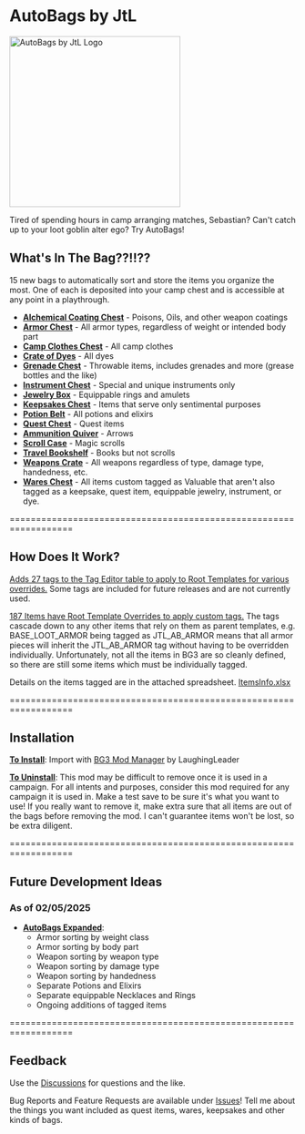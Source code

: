 # AutoBags by JtL
<img src="https://github.com/user-attachments/assets/2e752897-9d65-47cb-b052-24d750c6e944" alt="AutoBags by JtL Logo" width="300" height="300">

Tired of spending hours in camp arranging matches, Sebastian? Can't catch up to your loot goblin alter ego? Try AutoBags!

## What's In The Bag??!!??

15 new bags to automatically sort and store the items you organize the most. One of each is deposited into your camp chest and is accessible at any point in a playthrough.

- <ins>**Alchemical Coating Chest**</ins> - Poisons, Oils, and other weapon coatings
- <ins>**Armor Chest**</ins> - All armor types, regardless of weight or intended body part
- <ins>**Camp Clothes Chest**</ins> - All camp clothes
- <ins>**Crate of Dyes**</ins> - All dyes
- <ins>**Grenade Chest**</ins> - Throwable items, includes grenades and more (grease bottles and the like)
- <ins>**Instrument Chest**</ins> - Special and unique instruments only
- <ins>**Jewelry Box**</ins> - Equippable rings and amulets
- <ins>**Keepsakes Chest**</ins> - Items that serve only sentimental purposes
- <ins>**Potion Belt**</ins> - All potions and elixirs
- <ins>**Quest Chest**</ins> - Quest items 
- <ins>**Ammunition Quiver**</ins> - Arrows
- <ins>**Scroll Case**</ins> - Magic scrolls
- <ins>**Travel Bookshelf**</ins> - Books but not scrolls
- <ins>**Weapons Crate**</ins> - All weapons regardless of type, damage type, handedness, etc.
- <ins>**Wares Chest**</ins> - All items custom tagged as Valuable that aren't also tagged as a keepsake, quest item, equippable jewelry, instrument, or dye. 

==================================================================
## How Does It Work?

<ins>Adds 27 tags to the Tag Editor table to apply to Root Templates for various overrides.</ins> Some tags are included for future releases and are not currently used.

<ins>187 Items have Root Template Overrides to apply custom tags.</ins> The tags cascade down to any other items that rely on them as parent templates, e.g. BASE_LOOT_ARMOR being tagged as JTL_AB_ARMOR means that all armor pieces will inherit the JTL_AB_ARMOR tag without having to be overridden individually. Unfortunately, not all the items in BG3 are so cleanly defined, so there are still some items which must be individually tagged.

Details on the items tagged are in the attached spreadsheet.
[ItemsInfo.xlsx](https://github.com/user-attachments/files/18678200/ItemsInfo.xlsx)

==================================================================
## Installation

<ins>**To Install**</ins>: Import with [BG3 Mod Manager](https://github.com/LaughingLeader/BG3ModManager) by LaughingLeader

<ins>**To Uninstall**</ins>: This mod may be difficult to remove once it is used in a campaign. For all intents and purposes, consider this mod required for any campaign it is used in. Make a test save to be sure it's what you want to use! If you really want to remove it, make extra sure that all items are out of the bags before removing the mod. I can't guarantee items won't be lost, so be extra diligent.

==================================================================
## Future Development Ideas
### As of 02/05/2025

* <ins>**AutoBags Expanded**</ins>: 
  * Armor sorting by weight class
  * Armor sorting by body part
  * Weapon sorting by weapon type
  * Weapon sorting by damage type
  * Weapon sorting by handedness
  * Separate Potions and Elixirs
  * Separate equippable Necklaces and Rings
  * Ongoing additions of tagged items

==================================================================
## Feedback

Use the [Discussions](https://github.com/jamesthelass/BG3-AutoBags/discussions) for questions and the like.

Bug Reports and Feature Requests are available under [Issues](https://github.com/jamesthelass/BG3-AutoBags/issues)! Tell me about the things you want included as quest items, wares, keepsakes and other kinds of bags.
